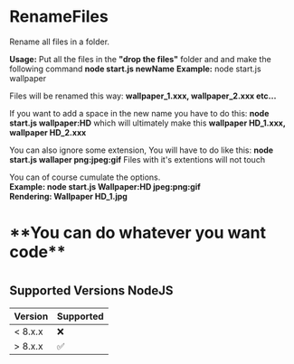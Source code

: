 # RenameFiles

Rename all files in a folder.

**Usage:** Put all the files in the **"drop the files"** folder and and make the following command **node start.js newName**
**Example:** node start.js wallpaper

Files will be renamed this way: **wallpaper_1.xxx, wallpaper_2.xxx etc...**

If you want to add a space in the new name you have to do this: **node start.js wallpaper:HD** which will ultimately make this 
**wallpaper HD_1.xxx, wallpaper HD_2.xxx**

You can also ignore some extension, You will have to do like this: **node start.js wallaper png:jpeg:gif** Files with it's extentions will not touch

You can of course cumulate the options.
<br>
**Example: node start.js Wallpaper:HD jpeg:png:gif**
<br>
**Rendering: Wallpaper HD_1.jpg**
<br>
<h1>**You can do whatever you want code**<h1>
  
## Supported Versions NodeJS

| Version | Supported          |
| ------- | ------------------ |
| < 8.x.x | :x:                |
| > 8.x.x | :white_check_mark: |
